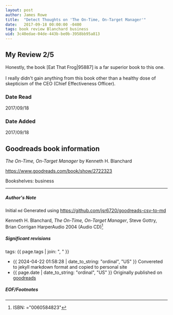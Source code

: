 ```yaml
---
layout: post
author: James Rowe
title:  "Detect Thoughts on 'The On-Time, On-Target Manager'"
date:   2017-09-18 00:00:00 -0400
tags: book review Blanchard business
uid: 3c40edae-04de-443b-be0b-3958bb95a813
---
```


<!-- highly dependent on how you personally use jekyll templates, and how you want this to show up -->
<!-- escape any jekyll keys with double brackets -->

## My Review 2/5

Honestly, the book [Eat That Frog|95887] is a far superior book to this one.<br/><br/>I really didn't gain anything from this book other than a healthy dose of skepticism of the CEO (Chief Effectiveness Officer).

### Date Read
2017/09/18

### Date Added
2017/09/18

## Goodreads book information

*The On-Time, On-Target Manager* by Kenneth H. Blanchard

https://www.goodreads.com/book/show/2722323

Bookshelves: business

---

##### Author's Note

Initial `md` Generated using https://github.com/jsr6720/goodreads-csv-to-md

Kenneth H. Blanchard, *The On-Time, On-Target Manager*, Steve Gottry, Brian Corrigan HarperAudio 2004 (Audio CD)[^1]

##### Significant revisions

tags: {{ page.tags | join: ", " }} <!-- todo move this somewhere -->

- {{ 2024-04-22 01:58:28 | date_to_string: "ordinal", "US" }} Convereted to jekyll markdown format and copied to personal site
- {{ page.date | date_to_string: "ordinal", "US" }} Originally published on [goodreads](https://www.goodreads.com)

##### EOF/Footnotes

[^1]: ISBN: ="0060584823"